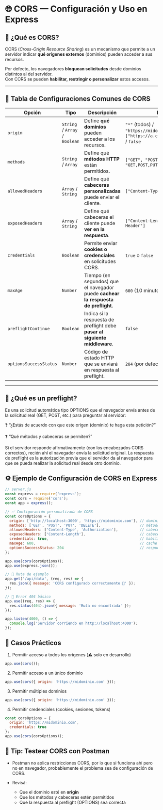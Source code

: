 # 🌐 CORS — Configuración y Uso en Express

## 🧾 ¿Qué es CORS?

CORS (*Cross-Origin Resource Sharing*) es un mecanismo que permite a un servidor indicar **qué orígenes externos** (dominios) pueden acceder a sus recursos.

Por defecto, los navegadores **bloquean solicitudes** desde dominios distintos al del servidor.  
Con CORS se pueden **habilitar, restringir o personalizar** estos accesos.

---

## 🧭 Tabla de Configuraciones Comunes de CORS

| Opción                | Tipo                   | Descripción                                                                                   | Ejemplo                                                                                       |
|------------------------|-------------------------|------------------------------------------------------------------------------------------------|------------------------------------------------------------------------------------------------|
| `origin`               | `String` / `Array` / `Boolean` | Define **qué dominios** pueden acceder a los recursos.                                        | `"*"` (todos) / `"https://midominio.com"` / `["https://a.com","https://b.com"]` / `false` |
| `methods`              | `String` / `Array`     | Define qué **métodos HTTP** están permitidos.                                                 | `["GET", "POST"]` o `"GET,POST,PUT,DELETE"`                                                   |
| `allowedHeaders`       | `Array` / `String`     | Define qué **cabeceras personalizadas** puede enviar el cliente.                              | `["Content-Type", "Authorization"]`                                                           |
| `exposedHeaders`       | `Array` / `String`     | Define qué cabeceras el cliente puede **ver en la respuesta**.                                 | `["Content-Length", "X-Custom-Header"]`                                                       |
| `credentials`          | `Boolean`              | Permite enviar **cookies o credenciales** en solicitudes CORS.                                | `true` o `false`                                                                              |
| `maxAge`               | `Number`               | Tiempo (en segundos) que el navegador puede **cachear la respuesta de preflight**.             | `600` (10 minutos)                                                                           |
| `preflightContinue`    | `Boolean`              | Indica si la respuesta de preflight debe **pasar al siguiente middleware**.                    | `false`                                                                                       |
| `optionsSuccessStatus` | `Number`               | Código de estado HTTP que se enviará en respuesta al preflight.                               | `204` (por defecto)                                                                          |

---

## 🧪 ¿Qué es un preflight?

Es una solicitud automática tipo OPTIONS que el navegador envía antes de la solicitud real (GET, POST, etc.) para preguntar al servidor:

❓ “¿Estás de acuerdo con que este origen (dominio) te haga esta petición?”

❓ “Qué métodos y cabeceras se permiten?”

Si el servidor responde afirmativamente (con los encabezados CORS correctos), recién ahí el navegador envía la solicitud original.
La respuesta de preflight es la autorización previa que el servidor da al navegador para que se pueda realizar la solicitud real desde otro dominio.

## ⚙️ Ejemplo de Configuración de CORS en Express

```javascript
// server.js
const express = require('express');
const cors = require('cors');
const app = express();

// ✅ Configuración personalizada de CORS
const corsOptions = {
  origin: ['http://localhost:3000', 'https://midominio.com'], // dominios permitidos
  methods: ['GET', 'POST', 'PUT', 'DELETE'],                  // métodos permitidos
  allowedHeaders: ['Content-Type', 'Authorization'],          // cabeceras permitidas
  exposedHeaders: ['Content-Length'],                         // cabeceras visibles al cliente
  credentials: true,                                          // habilitar credenciales
  maxAge: 600,                                                // cache preflight
  optionsSuccessStatus: 204                                   // respuesta preflight exitosa
};

app.use(cors(corsOptions));
app.use(express.json());

// 📌 Ruta de ejemplo
app.get('/api/data', (req, res) => {
  res.json({ message: 'CORS configurado correctamente 🚀' });
});

// 📌 Error 404 básico
app.use((req, res) => {
  res.status(404).json({ message: 'Ruta no encontrada' });
});

app.listen(4000, () => {
  console.log('Servidor corriendo en http://localhost:4000');
});
```

## 🚀 Casos Prácticos

1. Permitir acceso a todos los orígenes (⚠️ solo en desarrollo)
``` javascript
app.use(cors());
```

2. Permitir acceso a un único dominio
``` javascript
app.use(cors({ origin: 'https://midominio.com' }));
```

3. Permitir múltiples dominios
``` javascript
app.use(cors({ origin: 'https://midominio.com' }));
```

4. Permitir credenciales (cookies, sesiones, tokens)
``` javascript
const corsOptions = {
  origin: 'https://midominio.com',
  credentials: true
};
app.use(cors(corsOptions));
```

## 🧪 Tip: Testear CORS con Postman
* Postman no aplica restricciones CORS, por lo que si funciona ahí pero no en navegador, probablemente el problema sea de configuración de CORS.

* Revisá:
    * Que el dominio esté en **origin**
    * Que los métodos y cabeceras estén permitidos
    * Que la respuesta al preflight (OPTIONS) sea correcta